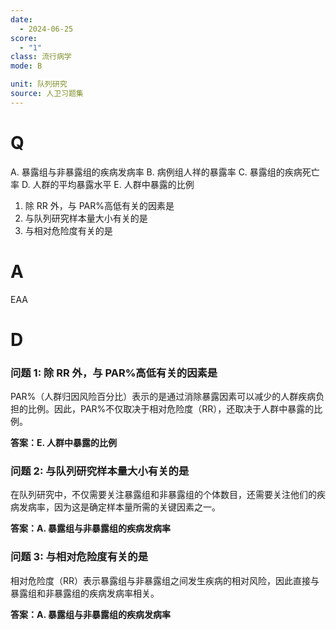 ```yaml
---
date:
  - 2024-06-25
score:
  - "1"
class: 流行病学
mode: B

unit: 队列研究
source: 人卫习题集
---
```



# Q
A. 暴露组与非暴露组的疾病发病率 
B. 病例组人祥的暴露率
C. 暴露组的疾病死亡率 
D. 人群的平均暴露水平
E. 人群中暴露的比例

1. 除 RR 外，与 PAR%高低有关的因素是
2. 与队列研究样本量大小有关的是
3. 与相对危险度有关的是

# A

EAA


# D
### 问题 1: 除 RR 外，与 PAR%高低有关的因素是
PAR%（人群归因风险百分比）表示的是通过消除暴露因素可以减少的人群疾病负担的比例。因此，PAR%不仅取决于相对危险度（RR），还取决于人群中暴露的比例。

**答案：E. 人群中暴露的比例**

### 问题 2: 与队列研究样本量大小有关的是
在队列研究中，不仅需要关注暴露组和非暴露组的个体数目，还需要关注他们的疾病发病率，因为这是确定样本量所需的关键因素之一。

**答案：A. 暴露组与非暴露组的疾病发病率**

### 问题 3: 与相对危险度有关的是
相对危险度（RR）表示暴露组与非暴露组之间发生疾病的相对风险，因此直接与暴露组和非暴露组的疾病发病率相关。

**答案：A. 暴露组与非暴露组的疾病发病率**